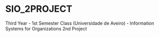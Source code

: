 # SIO_2PROJECT
Third Year - 1st Semester Class (Universidade de Aveiro) - Information Systems for Organizations 2nd Project

